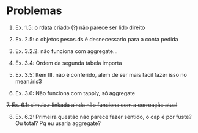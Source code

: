 Problemas
=========

1. Ex. 1.5: o rdata criado (?) não parece ser lido direito

2. Ex. 2.5: o objetos pesos.ds é desnecessario para a conta pedida

3. Ex. 3.2.2: não funciona com aggregate...

4. Ex. 3.4: Ordem da segunda tabela importa

5. Ex. 3.5: Item III. não é conferido, alem de ser mais facil fazer isso no mean.iris3

6. Ex. 3.6: Não funciona com tapply, só aggregate

~~7. Ex. 6.1: simula.r linkada ainda não funciona com a correação atual~~

8. Ex. 6.2: Primeira questão não parece fazer sentido, o cap é por fuste? Ou total? Pq eu usaria aggregate?
